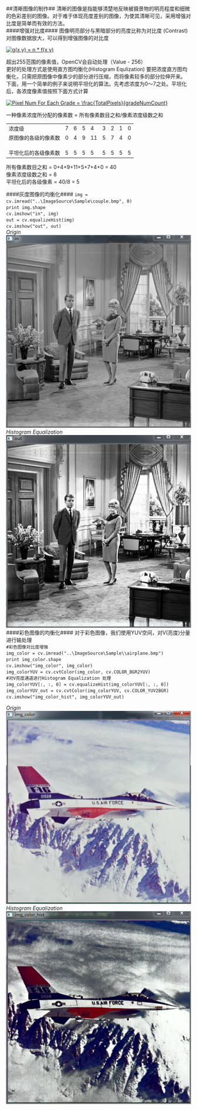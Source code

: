 ##清晰图像的制作##
清晰的图像是指能够清楚地反映被摄景物的明亮程度和细微的色彩差别的图像。对于难于体现亮度差别的图像，为使其清晰可见，采用增强对比度是简单而有效的方法。  
####增强对比度####
图像明亮部分与黑暗部分的亮度比称为对比度 (Contrast)  
对图像数据放大，可以得到增强图像的对比度  

<a href="http://www.codecogs.com/eqnedit.php?latex=g(x,y)&space;=&space;n&space;*&space;f(x,y)" target="_blank"><img src="http://latex.codecogs.com/gif.latex?g(x,y)&space;=&space;n&space;*&space;f(x,y)" title="g(x,y) = n * f(x,y)" /></a>  

超出255范围的像素值，OpenCV会自动处理（Value - 256）  
更好的处理方式是使用直方图均衡化(Histogram Equlization)
要把浓度直方图均衡化，只需把原图像中像素少的部分进行压缩，而将像素较多的部分拉伸开来。  
下面，用一个简单的例子来说明平坦化的算法。先考虑浓度为0～7之处。平坦化后，各浓度像素值按照下面方式计算  
 
   <a href="http://www.codecogs.com/eqnedit.php?latex=Pixel&space;Num&space;For&space;Each&space;Grade&space;=&space;\frac{TotalPixels}{gradeNumCount}" target="_blank"><img src="http://latex.codecogs.com/gif.latex?Pixel&space;Num&space;For&space;Each&space;Grade&space;=&space;\frac{TotalPixels}{gradeNumCount}" title="Pixel Num For Each Grade = \frac{TotalPixels}{gradeNumCount}" /></a>   

一种像素浓度所分配的像素数 = 所有像素数目之和/像素浓度级数之和  
<table>
   <tr>
      <td>         浓度级</td>
      <td>7</td>
      <td>6</td>
      <td>5</td>
      <td>4</td>
      <td>3</td>
      <td>2</td>
      <td>1</td>
      <td>0</td>
   </tr>
   <tr>
      <td>原图像的各级的像素数</td>
      <td>0</td>
      <td>4</td>
      <td>9</td>
      <td>11</td>
      <td>5</td>
      <td>7</td>
      <td>4</td>
      <td>0</td>
   </tr>
   <tr>
      <td></td>
      <td></td>
      <td></td>
      <td></td>
      <td></td>
      <td></td>
      <td></td>
      <td></td>
      <td></td>
   </tr>
   <tr>
      <td></td>
      <td></td>
      <td></td>
      <td></td>
      <td></td>
      <td></td>
      <td></td>
      <td></td>
      <td></td>
   </tr>
   <tr>
      <td></td>
      <td></td>
      <td></td>
      <td></td>
      <td></td>
      <td></td>
      <td></td>
      <td></td>
      <td></td>
   </tr>
   <tr>
      <td>平坦化后的各级像素数</td>
      <td>5</td>
      <td>5</td>
      <td>5</td>
      <td>5</td>
      <td>5</td>
      <td>5</td>
      <td>5</td>
      <td>5</td>
   </tr>
</table>

所有像素数目之和 = 0+4+9+11+5+7+4+0 = 40  
像素浓度级数之和 = 8  
平坦化后的各级像素 = 40/8 = 5  

####灰度图像的均衡化####
`img = cv.imread("..\ImageSource\Sample\couple.bmp", 0)`  
`print img.shape`  
`cv.imshow("in", img)`  
`out = cv.equalizeHist(img)`  
`cv.imshow("out", out)`   
*Origin*   
!["Histeq"](accessories\histEqgreyIn.png)  
*Histogram Equalization*  
!["Histeq"](accessories\histEqgreyOut.png)
####彩色图像的均衡化####
对于彩色图像，我们使用YUV空间，对V(亮度)分量进行输处理    
`#彩色图像对比度增强`  
`img_color = cv.imread("..\ImageSource\Sample\\airplane.bmp")`  
`print img_color.shape`  
`cv.imshow("img_color", img_color)`  
`img_colorYUV = cv.cvtColor(img_color, cv.COLOR_BGR2YUV)`  
`#对V亮度通道进行Histogram Equalization 处理`  
`img_colorYUV[:, :, 0] = cv.equalizeHist(img_colorYUV[:, :, 0])`  
`img_colorYUV_out = cv.cvtColor(img_colorYUV, cv.COLOR_YUV2BGR)`  
`cv.imshow("img_color_hist", img_colorYUV_out)`  

*Origin*   
!["Histeq"](accessories\histEqcolorIn.png)  
*Histogram Equalization*  
!["Histeq"](accessories\histEqcolorOut.png)